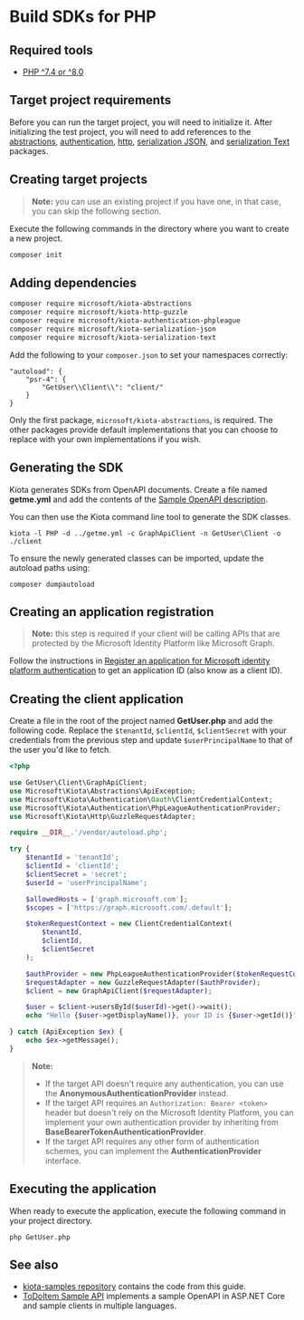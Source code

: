 ﻿---
parent: Get started
---

# Build SDKs for PHP

## Required tools

- [PHP ^7.4 or ^8.0](https://www.php.net/downloads)

## Target project requirements

Before you can run the target project, you will need to initialize it. After initializing the test project, you will need to add references to the [abstractions](https://github.com/microsoft/kiota-abstractions-php), [authentication](https://github.com/microsoft/kiota-authentication-phpleague-php), [http](https://github.com/microsoft/kiota-http-guzzle-php), [serialization JSON](https://github.com/microsoft/kiota-serialization-json-php), and [serialization Text](https://github.com/microsoft/kiota-serialization-text-php) packages.

## Creating target projects

> **Note:** you can use an existing project if you have one, in that case, you can skip the following section.

Execute the following commands in the directory where you want to create a new project.

```bash
composer init
```

## Adding dependencies

```bash
composer require microsoft/kiota-abstractions
composer require microsoft/kiota-http-guzzle
composer require microsoft/kiota-authentication-phpleague
composer require microsoft/kiota-serialization-json
composer require microsoft/kiota-serialization-text
```

Add the following to your `composer.json` to set your namespaces correctly:
```shell
"autoload": {
    "psr-4": {
        "GetUser\\Client\\": "client/"
    }
}
```

Only the first package, `microsoft/kiota-abstractions`, is required. The other packages provide default implementations that you can choose to replace with your own implementations if you wish.

## Generating the SDK

Kiota generates SDKs from OpenAPI documents. Create a file named **getme.yml** and add the contents of the [Sample OpenAPI description](reference-openapi.md).

You can then use the Kiota command line tool to generate the SDK classes.

```shell
kiota -l PHP -d ../getme.yml -c GraphApiClient -n GetUser\Client -o ./client
```

To ensure the newly generated classes can be imported, update the autoload paths using:

```shell
composer dumpautoload
```

## Creating an application registration

> **Note:** this step is required if your client will be calling APIs that are protected by the Microsoft Identity Platform like Microsoft Graph.

Follow the instructions in [Register an application for Microsoft identity platform authentication](register-app.md) to get an application ID (also know as a client ID).

## Creating the client application

Create a file in the root of the project named **GetUser.php** and add the following code. Replace the `$tenantId`, `$clientId`, `$clientSecret`
with your credentials from the previous step and update `$userPrincipalName` to that of the user you'd like to fetch. 

```php
<?php

use GetUser\Client\GraphApiClient;
use Microsoft\Kiota\Abstractions\ApiException;
use Microsoft\Kiota\Authentication\Oauth\ClientCredentialContext;
use Microsoft\Kiota\Authentication\PhpLeagueAuthenticationProvider;
use Microsoft\Kiota\Http\GuzzleRequestAdapter;

require __DIR__.'/vendor/autoload.php';

try {
    $tenantId = 'tenantId';
    $clientId = 'clientId';
    $clientSecret = 'secret';
    $userId = 'userPrincipalName';

    $allowedHosts = ['graph.microsoft.com'];
    $scopes = ['https://graph.microsoft.com/.default'];

    $tokenRequestContext = new ClientCredentialContext(
        $tenantId,
        $clientId,
        $clientSecret
    );

    $authProvider = new PhpLeagueAuthenticationProvider($tokenRequestContext, $scopes, $allowedHosts);
    $requestAdapter = new GuzzleRequestAdapter($authProvider);
    $client = new GraphApiClient($requestAdapter);

    $user = $client->usersById($userId)->get()->wait();
    echo "Hello {$user->getDisplayName()}, your ID is {$user->getId()}";

} catch (ApiException $ex) {
    echo $ex->getMessage();
}

```

> **Note:**
>
> - If the target API doesn't require any authentication, you can use the **AnonymousAuthenticationProvider** instead.
> - If the target API requires an `Authorization: Bearer <token>` header but doesn't rely on the Microsoft Identity Platform, you can implement your own authentication provider by inheriting from **BaseBearerTokenAuthenticationProvider**.
> - If the target API requires any other form of authentication schemes, you can implement the **AuthenticationProvider** interface.

## Executing the application

When ready to execute the application, execute the following command in your project directory.

```shell
php GetUser.php
```

## See also

- [kiota-samples repository](https://github.com/microsoft/kiota-samples/tree/main/get-started/php) contains the code from this guide.
- [ToDoItem Sample API](https://github.com/microsoft/kiota-samples/tree/main/sample-api) implements a sample OpenAPI in ASP.NET Core and sample clients in multiple languages.
